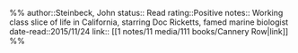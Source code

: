 %%
author::Steinbeck, John
status:: Read
rating::Positive
notes:: Working class slice of life in California, starring Doc Ricketts, famed marine biologist
date-read::2015/11/24
link:: [[1 notes/11 media/111 books/Cannery Row|link]]
%%
